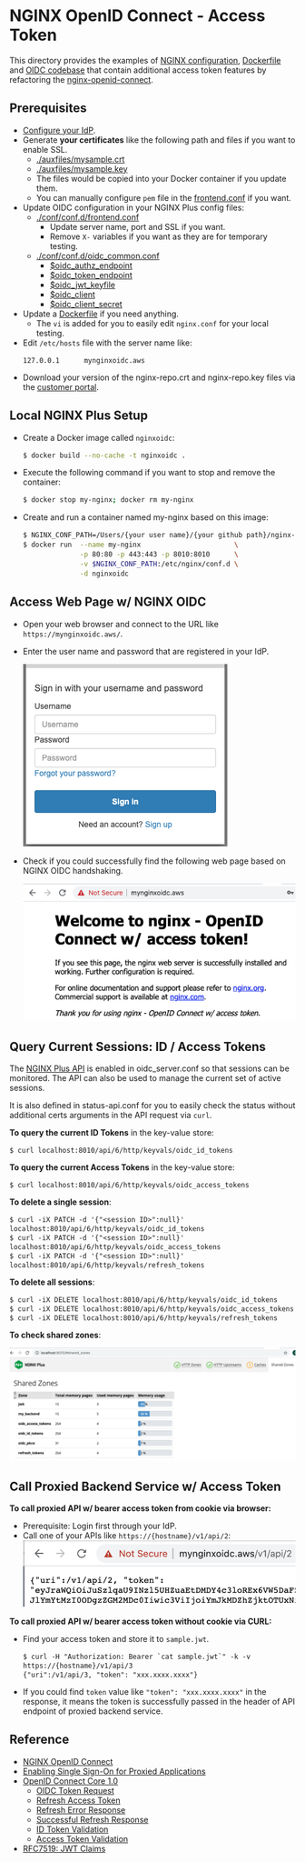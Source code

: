# NGINX OpenID Connect - Access Token

This directory provides the examples of [NGINX configuration](./conf/conf.d), [Dockerfile](./Dockerfile) and [OIDC codebase](./conf/conf.d/oidc.js) that contain additional access token features by refactoring the [nginx-openid-connect](https://github.com/nginxinc/nginx-openid-connect).

## Prerequisites
- [Configure your IdP](https://github.com/nginxinc/nginx-openid-connect/#configuring-your-idp).
- Generate **your certificates** like the following path and files if you want to enable SSL.
  - [./auxfiles/mysample.crt](./auxfiles/my-sample.crt)
  - [./auxfiles/mysample.key](./auxfiles/my-sample.key)
  - The files would be copied into your Docker container if you update them.
  - You can manually configure `pem` file in the [frontend.conf](./conf/conf.d/frontend.conf) if you want.
- Update OIDC configuration in your NGINX Plus config files:
  - [./conf/conf.d/frontend.conf](./conf/conf.d/frontend.conf)
    - Update server name, port and SSL if you want.
    - Remove `X-` variables if you want as they are for temporary testing.
  - [./conf/conf.d/oidc_common.conf](./conf/conf.d/oidc_common.conf)
    - [$oidc_authz_endpoint](./conf/conf.d/oidc_common.conf#L7)
    - [$oidc_token_endpoint](./conf/conf.d/oidc_common.conf#L14)
    - [$oidc_jwt_keyfile](./conf/conf.d/oidc_common.conf#L20)
    - [$oidc_client](./conf/conf.d/oidc_common.conf#L26)
    - [$oidc_client_secret](./conf/conf.d/oidc_common.conf#L36)
- Update a [Dockerfile](./Dockerfile) if you need anything.
  - The `vi` is added for you to easily edit `nginx.conf` for your local testing.
- Edit `/etc/hosts` file with the server name like:
  ```
  127.0.0.1      mynginxoidc.aws
  ```
- Download your version of the nginx-repo.crt and nginx-repo.key files via the [customer portal](https://cs.nginx.com/?_ga=2.268586425.912746048.1620625839-85838359.1596947109).


## Local NGINX Plus Setup

- Create a Docker image called `nginxoidc`:
  ```bash
  $ docker build --no-cache -t nginxoidc .
  ```

- Execute the following command if you want to stop and remove the container:
  ```bash
  $ docker stop my-nginx; docker rm my-nginx
  ```

- Create and run a container named my-nginx based on this image:
  ```bash
  $ NGINX_CONF_PATH=/Users/{your user name}/{your github path}/nginx-openid-connect/examples/01-access-token/conf/conf.d
  $ docker run  --name my-nginx                       \
                -p 80:80 -p 443:443 -p 8010:8010      \
                -v $NGINX_CONF_PATH:/etc/nginx/conf.d \
                -d nginxoidc
  ```


## Access Web Page w/ NGINX OIDC
- Open your web browser and connect to the URL like `https://mynginxoidc.aws/`.
- Enter the user name and password that are registered in your IdP.

  ![](./img/idp_login.png)

- Check if you could successfully find the following web page based on NGINX OIDC handshaking.

  ![](./img/nginx-oidc-access-token-page.png)


## Query Current Sessions: ID / Access Tokens
The [NGINX Plus API](http://nginx.org/en/docs/http/ngx_http_api_module.html) is enabled in oidc_server.conf so that sessions can be monitored. The API can also be used to manage the current set of active sessions.

It is also defined in status-api.conf for you to easily check the status without additional certs arguments in the API request via `curl`.

**To query the current ID Tokens** in the key-value store:
```
$ curl localhost:8010/api/6/http/keyvals/oidc_id_tokens
```

**To query the current Access Tokens** in the key-value store:
```
$ curl localhost:8010/api/6/http/keyvals/oidc_access_tokens
```

**To delete a single session**:
```
$ curl -iX PATCH -d '{"<session ID>":null}' localhost:8010/api/6/http/keyvals/oidc_id_tokens
$ curl -iX PATCH -d '{"<session ID>":null}' localhost:8010/api/6/http/keyvals/oidc_access_tokens
$ curl -iX PATCH -d '{"<session ID>":null}' localhost:8010/api/6/http/keyvals/refresh_tokens
```

**To delete all sessions**:
```
$ curl -iX DELETE localhost:8010/api/6/http/keyvals/oidc_id_tokens
$ curl -iX DELETE localhost:8010/api/6/http/keyvals/oidc_access_tokens
$ curl -iX DELETE localhost:8010/api/6/http/keyvals/refresh_tokens
```

**To check shared zones**:

![](./img/nginx-plus-shared-zones.png)

## Call Proxied Backend Service w/ Access Token

**To call proxied API w/ bearer access token from cookie via browser:**
- Prerequisite: Login first through your IdP.
- Call one of your APIs like `https://{hostname}/v1/api/2`:
  ![](./img/call-api-w-token-in-ui.png)

**To call proxied API w/ bearer access token without cookie via CURL:**
- Find your access token and store it to `sample.jwt`.
  ```
  $ curl -H "Authorization: Bearer `cat sample.jwt`" -k -v https://{hostname}/v1/api/3
  {"uri":/v1/api/3, "token": "xxx.xxxx.xxxx"}
  ```
- If you could find `token` value like `"token": "xxx.xxxx.xxxx"` in the response, it means the token is successfully passed in the header of API endpoint of proxied backend service.


## Reference
- [NGINX OpenID Connect](https://github.com/shawnhankim/nginx-openid-connect)
- [Enabling Single Sign-On for Proxied Applications](https://docs.nginx.com/nginx/deployment-guides/single-sign-on/)
- [OpenID Connect Core 1.0](https://openid.net/specs/openid-connect-core-1_0.html)
  - [OIDC Token Request](http://openid.net/specs/openid-connect-core-1_0.html#TokenRequest)
  - [Refresh Access Token](https://openid.net/specs/openid-connect-core-1_0.html#RefreshingAccessToken)
  - [Refresh Error Response](https://openid.net/specs/openid-connect-core-1_0.html#RefreshErrorResponse)
  - [Successful Refresh Response](https://openid.net/specs/openid-connect-core-1_0.html#RefreshTokenResponse)
  - [ID Token Validation](https://openid.net/specs/openid-connect-core-1_0.html#IDTokenValidation)
  - [Access Token Validation](https://openid.net/specs/openid-connect-core-1_0.html#CodeFlowTokenValidation)
- [RFC7519: JWT Claims](https://datatracker.ietf.org/doc/html/rfc7519#page-8)
